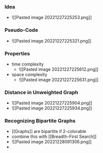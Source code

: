 ### Idea
+ ![[Pasted image 20221227225253.png]]

### Pseudo-Code
+ ![[Pasted image 20221227225321.png]]

### Properties
+ time complexity
	+ ![[Pasted image 20221227225612.png]]
+ space complexity
	+ ![[Pasted image 20221227225631.png]]

### Distance in Unweighted Graph
 + ![[Pasted image 20221227225904.png]]
 + ![[Pasted image 20221227225934.png]]

### Recognizing Bipartite Graphs
+ [[Graphs]] are bipartite if 2-colorable
+ combine this with [[Breadth-First Search]]
+ ![[Pasted image 20221228091306.png]]
+ 